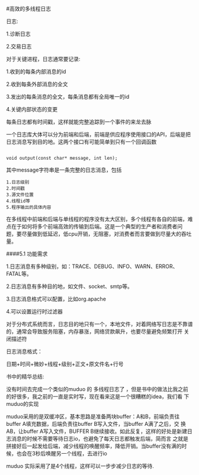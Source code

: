 #高效的多线程日志

日志:

1.诊断日志

2.交易日志

对于关键进程，日志通常要记录:

1.收到的每条内部消息的id

2.收到每条外部消息的全文

3.发出的每条消息的全文，每条消息都有全局唯一的id

4.关键内部状态的变更

每条日志都有时间戳，这样就能完整追踪到一个事件的来龙去脉

一个日志库大体可以分为前端和后端，前端是供应程序使用接口的API，后端是把日志消息写到目的地。这两个接口有可能简单到只有一个回调函数

```

void output(const char* message, int len);

```

其中message字符串是一条完整的日志消息，包括
```
1.日志级别
2.时间戳
3.源文件位置
4.线程id等
5.程序输出的具体内容
```

在多线程中前端和后端与单线程的程序没有太大区别，多个线程有各自的前端，难点在于如何将多个前端高效的传输到后端。这是一个典型的生产者和消费者问
题，要尽量做到低延迟，低cpu开销，无阻塞，对消费者而言要做到尽量大的吞吐量。

####5.1 功能需求

1.日志消息有多种级别，如：TRACE、DEBUG、INFO、WARN、ERROR、FATAL等。

2.日志消息有多种目的地，如文件、socket、smtp等。

3.日志消息格式可以配置，比如org.apache

4.可以设置运行时过滤器

对于分布式系统而言，日志目的地只有一个，本地文件，对着网络写日志是不靠谱的，通常会导致服务阻塞，内存暴涨，网络贷款飙升，也要尽量避免频繁打开
关闭描述符

日志消息格式：

日期+时间+微妙+线程+级别+正文+原文件名+行号

书中的精华总结:

没有时间去完成一个类似的muduo 的 多线程日志了 ，但是书中的做法比我之前的好很多，我之前的一直是实时写，现在看来这是一个很糟糕的idea，我们看
下muduo的实现

muduo采用的是双缓冲区，基本思路是准备两块buffer：A和B，前端负责往buffer A填充数据，后端负责往buffer B写入文件，当buffer A满了之后，交
换AB，让buffer A写入文件，BUFFER B继续接收。如此反复，这样的好处是新建日志消息的时候不需要等待日志io，也避免了每天日志都触发后端，简而言
之就是拼接好后一起发给后端，减少线程的唤醒频率，降低开销。当buffer没有满的时候，也会在3秒后唤醒另一个线程，去进行io

muduo 实际采用了是4个线程，这样可以一步步减少日志的等待.